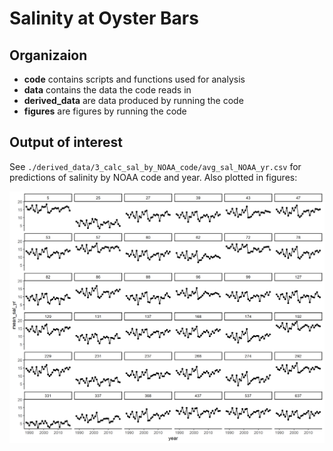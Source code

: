 Salinity at Oyster Bars
================

Organizaion
-----------

-   **code** contains scripts and functions used for analysis
-   **data** contains the data the code reads in
-   **derived\_data** are data produced by running the code
-   **figures** are figures by running the code

Output of interest
------------------

See `./derived_data/3_calc_sal_by_NOAA_code/avg_sal_NOAA_yr.csv` for predictions of salinity by NOAA code and year. Also plotted in figures:

![Predictions of salinity at oyster bars by NOAA code and year.](figures/3_calc_sal_by_NOAA_code/mean_sal_yr_NOAA.png)
